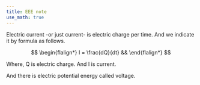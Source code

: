 ```yaml
---
title: EEE note
use_math: true
---
```


Electric current -or just current- is electric charge per time. And we indicate it by formula as follows.

$$
\begin{flalign*}
I = \frac{dQ}{dt} &&
\end{flalign*}
$$

Where, Q is electric charge. And I is current.

And there is electric potential energy called voltage.
